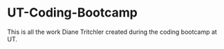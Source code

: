 # UT-Coding-Bootcamp
This is all the work Diane Tritchler created during the coding bootcamp at UT.
